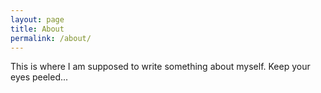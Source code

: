 ```yaml
---
layout: page
title: About
permalink: /about/
---
```


This is where I am supposed to write something about myself. Keep your eyes peeled...
